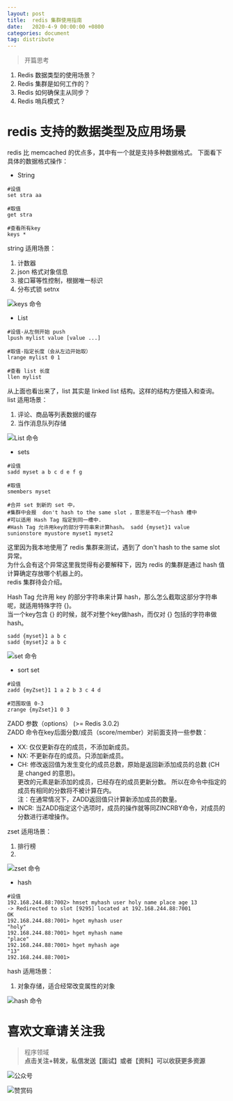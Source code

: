 ```yaml
---
layout: post
title:  redis 集群使用指南
date:   2020-4-9 00:00:00 +0800
categories: document
tag: distribute
---
```


>开篇思考
1. Redis 数据类型的使用场景？
2. Redis 集群是如何工作的？
3. Redis 如何确保主从同步？
4. Redis 哨兵模式？



# redis 支持的数据类型及应用场景

redis 比 memcached 的优点多，其中有一个就是支持多种数据格式。
下面看下具体的数据格式操作：

* String 
```
#设值
set stra aa

#取值
get stra 
 
#查看所有key
keys * 

```
string 适用场景：  
1. 计数器
2. json 格式对象信息
3. 接口幂等性控制，根据唯一标识
4. 分布式锁 setnx 

![keys 命令](https://torgor.github.io/styles/images/redis/redis-string-command.png)

* List
```
#设值-从左侧开始 push
lpush mylist value [value ...]

#取值-指定长度（会从左边开始取）
lrange mylist 0 1 

#查看 list 长度
llen mylist

```

从上面也看出来了，list 其实是 linked list 结构。这样的结构方便插入和查询。  
list 适用场景：  
1. 评论、商品等列表数据的缓存
2. 当作消息队列存储

![List 命令](https://torgor.github.io/styles/images/redis/redis-list-command.png)

* sets
```
#设值
sadd myset a b c d e f g 

#取值
smembers myset

#合并 set 到新的 set 中，
#集群中会报  don't hash to the same slot ，意思是不在一个hash 槽中
#可以适用 Hash Tag 指定到同一槽中.
#Hash Tag 允许用key的部分字符串来计算hash。 sadd {myset}1 value 
sunionstore myustore myset1 myset2
```
这里因为我本地使用了 redis 集群来测试，遇到了 don't hash to the same slot 异常。  
为什么会有这个异常这里我觉得有必要解释下，因为 redis 的集群是通过 hash 值计算确定存放哪个机器上的。  
redis 集群待会介绍。  

Hash Tag 允许用 key 的部分字符串来计算 hash，那么怎么截取这部分字符串呢，就适用特殊字符 {}。  
当一个key包含 {} 的时候，就不对整个key做hash，而仅对 {} 包括的字符串做hash。  

```
sadd {myset}1 a b c
sadd {myset}2 a b c
```

![set 命令](https://torgor.github.io/styles/images/redis/redis-sets-command.png)

* sort set
```
#设值
zadd {myZset}1 1 a 2 b 3 c 4 d

#范围取值 0-3
zrange {myZset}1 0 3
```
ZADD 参数（options） (>= Redis 3.0.2)  
ZADD 命令在key后面分数/成员（score/member）对前面支持一些参数：  

* XX: 仅仅更新存在的成员，不添加新成员。
* NX: 不更新存在的成员。只添加新成员。
* CH: 修改返回值为发生变化的成员总数，原始是返回新添加成员的总数 (CH 是 changed 的意思)。  
更改的元素是新添加的成员，已经存在的成员更新分数。 所以在命令中指定的成员有相同的分数将不被计算在内。  
注：在通常情况下，ZADD返回值只计算新添加成员的数量。
* INCR: 当ZADD指定这个选项时，成员的操作就等同ZINCRBY命令，对成员的分数进行递增操作。

zset 适用场景：  
1. 排行榜
2. 

![zset 命令](https://torgor.github.io/styles/images/redis/redis-zset-command.png)

* hash
```
#设值
192.168.244.88:7002> hmset myhash user holy name place age 13
-> Redirected to slot [9295] located at 192.168.244.88:7001
OK
192.168.244.88:7001> hget myhash user
"holy"
192.168.244.88:7001> hget myhash name
"place"
192.168.244.88:7001> hget myhash age
"13"
192.168.244.88:7001> 

```
hash 适用场景：  
1. 对象存储，适合经常改变属性的对象

![hash 命令](https://torgor.github.io/styles/images/redis/redis-hash-command.png)

 

# 喜欢文章请关注我  
  
> 程序领域  
**点击关注+转发，私信发送【面试】或者【资料】可以收获更多资源**

![公众号](https://torgor.github.io/styles/images/my-public-ma.png)

![赞赏码](https://torgor.github.io/styles/images/my-zanshang-ma.png)








